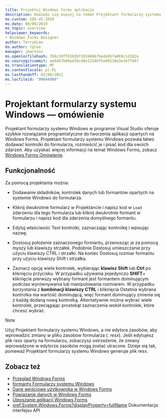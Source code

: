 ```yaml
---
title: Projektuj Windows Forms aplikacje
description: Dowiedz się więcej na temat Projektant formularzy systemu Windows w programie Visual Studio, który oferuje szybkie rozwiązanie programistyczne do tworzenia aplikacji opartych na Windows Forms.
ms.custom: SEO-VS-2020
ms.date: 08/09/2019
ms.topic: overview
helpviewer_keywords:
- Windows Forms Designer
author: TerryGLee
ms.author: tglee
manager: jmartens
ms.openlocfilehash: 768c19f78102bf19346867beda967a069c1d182e
ms.sourcegitcommit: ae6d47b09a439cd0e13180f5e89510e3e347fd47
ms.translationtype: MT
ms.contentlocale: pl-PL
ms.lasthandoff: 02/08/2021
ms.locfileid: "99844960"
---
```

# <a name="windows-forms-designer-overview"></a>Projektant formularzy systemu Windows — omówienie

Projektant formularzy systemu Windows w programie Visual Studio oferuje szybkie rozwiązanie programistyczne do tworzenia aplikacji opartych na Windows Forms. Projektant formularzy systemu Windows pozwala łatwo dodawać kontrolki do formularza, rozmieścić je i pisać kod dla swoich zdarzeń. Aby uzyskać więcej informacji na temat Windows Forms, zobacz [Windows Forms Omówienie](/dotnet/framework/winforms/windows-forms-overview).

## <a name="functionality"></a>Funkcjonalność

Za pomocą projektanta można:

- Dodawanie składników, kontrolek danych lub formantów opartych na systemie Windows do formularza.

- Kliknij dwukrotnie formularz w Projektancie i napisz kod w `Load` zdarzeniu dla tego formularza lub kliknij dwukrotnie formant w formularzu i napisz kod dla zdarzenia domyślnego formantu.

- Edytuj właściwość Text kontrolki, zaznaczając kontrolkę i wpisując nazwę.

- Dostosuj położenie zaznaczonego formantu, przenosząc je za pomocą myszy lub klawiszy strzałek. Podobnie Dostosuj umieszczanie przy użyciu klawiszy CTRL i strzałki. Na koniec Dostosuj rozmiar formantu przy użyciu klawiszy Shift i strzałka.

- Zaznacz opcję wiele kontrolek, wybierając **klawisz Shift** lub **Ctrl** po kliknięciu przycisku. W przypadku używania pojedynczo **SHIFT**+ kliknięcie pierwszy wybrany formant jest formantem dominującym podczas wyrównywania lub manipulowania rozmiarem. W przypadku korzystania z **kombinacji klawiszy CTRL** i kliknięcia Ostatnia wybrana kontrolka ma wartość dominującą, więc formant dominujący zmienia się z każdą dodaną nową kontrolką. Alternatywnie można wybrać wiele kontrolek, przeciągając prostokąt zaznaczenia wokół kontrolek, które chcesz wybrać.

> [!NOTE]
> Użyj Projektant formularzy systemu Windows, a nie edytora zasobów, aby wprowadzić zmiany w pliku zasobów formularza (*. resx*). Jeśli edytujesz plik resx oparty na formularzu, zobaczysz ostrzeżenie, że zmiany wprowadzone w edytorze zasobów mogą zostać utracone. Dzieje się tak, ponieważ Projektant formularzy systemu Windows generuje plik resx.

## <a name="see-also"></a>Zobacz też

- [Przegląd Windows Forms](/dotnet/framework/winforms/windows-forms-overview)
- [formanty Formularzy systemu Windows](/dotnet/framework/winforms/controls/)
- [Dane wejściowe użytkownika w Windows Forms](/dotnet/framework/winforms/user-input-in-windows-forms)
- [Powiązanie danych w Windows Forms](/dotnet/framework/winforms/windows-forms-data-binding)
- [Ulepszanie aplikacji Windows Forms](/dotnet/framework/winforms/advanced/)
- <xref:System.Windows.Forms?displayProperty=fullName> Dokumentacja interfejsu API
